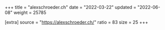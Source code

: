 +++
title = "alexschroeder.ch"
date = "2022-03-22"
updated = "2022-06-08"
weight = 25785

[extra]
source = "https://alexschroeder.ch/"
ratio = 83
size = 25
+++
